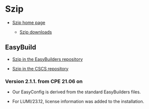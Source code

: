 # Szip

  * [Szip home page](https://support.hdfgroup.org/doc_resource/SZIP/)

      * [Szip downloads](https://support.hdfgroup.org/ftp/lib-external/szip/)


## EasyBuild

  * [Szip in the EasyBuilders repository](https://github.com/easybuilders/easybuild-easyconfigs/tree/develop/easybuild/easyconfigs/s/Szip)

  * [Szip in the CSCS repository](https://github.com/eth-cscs/production/tree/master/easybuild/easyconfigs/s/Szip)

### Version 2.1.1. from CPE 21.06 on

  * Our EasyConfig is derived from the standard EasyBuilders files.

  * For LUMI/23.12, license information was added to the installation.
